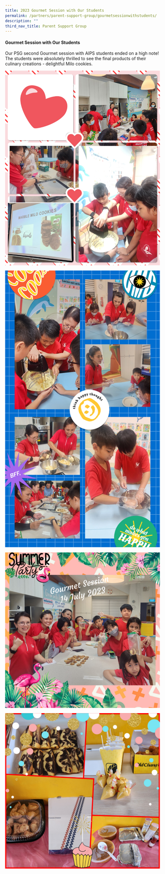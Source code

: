 ```yaml
---
title: 2023 Gourmet Session with Our Students
permalink: /partners/parent-support-group/gourmetsessionwithstudents/
description: ""
third_nav_title: Parent Support Group
---
```

#### Gourmet Session with Our Students
Our PSG second Gourmet session with AIPS students ended on a high note! The students were absolutely thrilled to see the final products of their culinary creations - delightful Milo cookies.

![](/images/2023%20gourmet%20session01.jpg)

![](/images/2023%20gourmet%20session03.jpg)

![](/images/2023%20gourmet%20session04.jpg)

![](/images/2023%20gourmet%20session02.jpg)